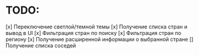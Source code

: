 # TODO:
[x] Переключение светлой/темной темы
[x] Получение списка стран и вывод в UI
[x] Фильтрация стран по поиску
[x] Фильтрация стран по региону
[x] Получение расширенной информации о выбранной стране
[] Получение списка соседей
